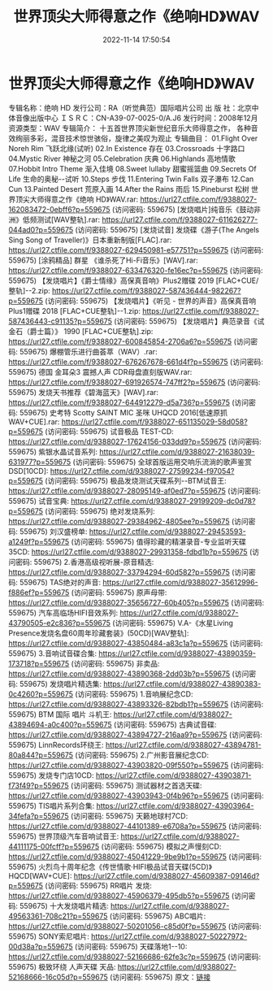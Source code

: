 ﻿---
title: 世界顶尖大师得意之作《绝响HD》WAV
date: 2022-11-14 17:50:54
categories: 试音碟、非卖品、发烧碟
tags: 纯音雅乐
---
# 世界顶尖大师得意之作《绝响HD》WAV

专辑名称：绝响 HD
发行公司：RA（听觉典范）国际唱片公司
出 版 社：北京中体音像出版中心
ＩＳＲＣ：CN-A39-07-0025-0/A.J6
发行时间：2008年12月
资源类型：WAV
专辑简介：
十五首世界顶尖新世纪音乐大师得意之作，
各种音效绚丽多彩，混音技术惊世骇俗，旋律之美叹为观止
专辑曲目：
01.Flight Over Noreh Rim 飞跃北缘(试听)
02.In Existence 存在
03.Crossroads 十字路口
04.Mystic River 神秘之河
05.Celebration 庆典
06.Highlands 高地情歌
07.Hobbit Intro Theme 渐入佳境
08.Sweet lullaby 甜蜜摇篮曲
09.Secrets Of Life
生命的奥秘--试听
10.Steps 步伐
11.Entering Twin Falls 双子瀑布
12.Can Cun
13.Painted Desert 荒原入画
14.After the Rains 雨后
15.Pineburst 松树
世界顶尖大师得意之作《绝响 HD》WAV.rar: https://url27.ctfile.com/f/9388027-162083472-0ebff6?p=559675
(访问密码: 559675)
[发烧唱片]纯音乐《鼓动非洲》低频测试[WAV整轨].rar: https://url27.ctfile.com/f/9388027-611626277-044ad0?p=559675
(访问密码: 559675)
[发烧试音] 发烧碟《游子(The Angels Sing Song of
Traveller)》日本重新制版[FLAC].rar: https://url27.ctfile.com/f/9388027-629450981-e57751?p=559675
(访问密码: 559675)
[涂鸦精品] 群星 《谁杀死了Hi-Fi音乐》[WAV].rar: https://url27.ctfile.com/f/9388027-633476320-fe16ec?p=559675
(访问密码: 559675)
【发烧唱片】《爵士情缘》高保真音响》Plus2赠碟 2019 [FLAC+CUE/整轨]--2.zip: https://url27.ctfile.com/f/9388027-587436444-982267?p=559675
(访问密码: 559675)
【发烧唱片】《听见 - 世界的声音》高保真音响Plus1赠碟 2018 [FLAC+CUE整轨]--1.zip:
https://url27.ctfile.com/f/9388027-587436443-c91135?p=559675
(访问密码: 559675)
【发烧唱片】典范录音《试金石（爵士篇）》 1990 [FLAC+CUE整轨].zip: https://url27.ctfile.com/f/9388027-600845854-2706a6?p=559675
(访问密码: 559675)
爆棚管乐进行曲荟萃（WAV）.rar: https://url27.ctfile.com/f/9388027-676267678-661d4f?p=559675
(访问密码: 559675)
德国 金耳朵3 震撼人声 CDR母盘直刻版WAV.rar: https://url27.ctfile.com/f/9388027-691926574-747ff2?p=559675
(访问密码: 559675)
发烧天书推荐《碧海蓝天》[WAV].rar: https://url27.ctfile.com/f/9388027-644912279-d5a736?p=559675
(访问密码: 559675)
史考特 Scotty SAINT MIC 圣咪 UHQCD 2016[低速原抓WAV+CUE].rar: https://url27.ctfile.com/f/9388027-651135029-58d058?p=559675
(访问密码: 559675)
试音极品 TEST-CD: https://url27.ctfile.com/d/9388027-17624156-033dd9?p=559675
(访问密码: 559675)
紫银水晶试音系列: https://url27.ctfile.com/d/9388027-21638039-631977?p=559675
(访问密码: 559675)
全球首版运用交响乐流淌的歌声鉴赏DSD[10CD]: https://url27.ctfile.com/d/9388027-27599234-f97054?p=559675
(访问密码: 559675)
极品发烧测试天碟系列--BTM试音王: https://url27.ctfile.com/d/9388027-28095149-af0ed7?p=559675
(访问密码: 559675)
试音宝典: https://url27.ctfile.com/d/9388027-29199209-dc0d78?p=559675
(访问密码: 559675)
绝对发烧系列: https://url27.ctfile.com/d/9388027-29384962-4805ee?p=559675
(访问密码: 559675)
刘汉盛榜单: https://url27.ctfile.com/d/9388027-29453593-a1249f?p=559675
(访问密码: 559675)
值得珍藏的精湛录音-专业监听天碟35CD: https://url27.ctfile.com/d/9388027-29931358-fdbd1b?p=559675
(访问密码: 559675)
2.香港高级视听展-原音精选: https://url27.ctfile.com/d/9388027-33794294-60d582?p=559675
(访问密码: 559675)
TAS绝对的声音: https://url27.ctfile.com/d/9388027-35612996-f886ef?p=559675
(访问密码: 559675)
原声母带: https://url27.ctfile.com/d/9388027-35656727-60b405?p=559675
(访问密码: 559675)
汽车高临场HIFI音效系列: https://url27.ctfile.com/d/9388027-43790505-e2c836?p=559675
(访问密码: 559675)
V.A-《水星Living Presence发烧名盘60周年珍藏套装》(50CD)[WAV整轨]: https://url27.ctfile.com/d/9388027-43850484-a83c1a?p=559675
(访问密码: 559675)
3.音响试音碟合集: https://url27.ctfile.com/d/9388027-43890359-173718?p=559675
(访问密码: 559675)
非卖品: https://url27.ctfile.com/d/9388027-43890368-2dd03b?p=559675
(访问密码: 559675)
发烧唱片精选集: https://url27.ctfile.com/d/9388027-43890383-0c4260?p=559675
(访问密码: 559675)
1.音响展纪念CD: https://url27.ctfile.com/d/9388027-43893326-82bdb1?p=559675
(访问密码: 559675)
BTM 国际 唱片 斗机王: https://url27.ctfile.com/d/9388027-43894694-a0c400?p=559675
(访问密码: 559675)
古典试音碟: https://url27.ctfile.com/d/9388027-43894727-216aa9?p=559675
(访问密码: 559675)
LinnRecords环绕王: https://url27.ctfile.com/d/9388027-43894781-80a844?p=559675
(访问密码: 559675)
2.广州影音展纪念CD: https://url27.ctfile.com/d/9388027-43903820-09f550?p=559675
(访问密码: 559675)
发烧专门店10CD: https://url27.ctfile.com/d/9388027-43903871-f73f49?p=559675
(访问密码: 559675)
测试器材之首选天碟: https://url27.ctfile.com/d/9388027-43903943-0f4b96?p=559675
(访问密码: 559675)
TIS唱片系列合集: https://url27.ctfile.com/d/9388027-43903964-34fefa?p=559675
(访问密码: 559675)
天籁地球村7CD: https://url27.ctfile.com/d/9388027-44101389-e6708a?p=559675
(访问密码: 559675)
世界顶级汽车音响试音王: https://url27.ctfile.com/d/9388027-44111175-00fcff?p=559675
(访问密码: 559675)
模拟之声慢刻CD: https://url27.ctfile.com/d/9388027-45041229-9be9b1?p=559675
(访问密码: 559675)
火烈鸟十周年纪念《传世情歌·HIFI极品试音天碟(5CD)》HQCD[WAV+CUE]: https://url27.ctfile.com/d/9388027-45609387-09146d?p=559675
(访问密码: 559675)
RR唱片 发烧: https://url27.ctfile.com/d/9388027-45906379-495db5?p=559675
(访问密码: 559675)
十大发烧唱片精选: https://url27.ctfile.com/d/9388027-49563361-708c21?p=559675
(访问密码: 559675)
ABC唱片: https://url27.ctfile.com/d/9388027-50201056-c85d0f?p=559675
(访问密码: 559675)
SONY索尼唱片: https://url27.ctfile.com/d/9388027-50227972-00d38a?p=559675
(访问密码: 559675)
天碟落地1--10: https://url27.ctfile.com/d/9388027-52166686-62fe3c?p=559675
(访问密码: 559675)
极致环绕 人声天碟 天品: https://url27.ctfile.com/d/9388027-52168666-16c05d?p=559675
(访问密码: 559675)
原文：[链接](https://blog.sina.com.cn/s/blog_1647c7e760103108e.html)
